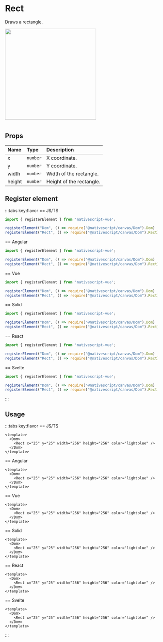 # Rect

Draws a rectangle.

<img height="300px" width="300px" style="margin-bottom: 12px;" src="/img/rect.webp"/>

## Props

| Name   | Type     | Description              |
| :----- | :------- | :----------------------- |
| x      | `number` | X coordinate.            |
| y      | `number` | Y coordinate.            |
| width  | `number` | Width of the rectangle.  |
| height | `number` | Height of the rectangle. |



## Register element
:::tabs key:flavor
== JS/TS

```ts
import { registerElement } from 'nativescript-vue';

registerElement("Dom", () => require("@nativescript/canvas/Dom").Dom)
registerElement("Rect", () => require("@nativescript/canvas/Dom").Rect)
```

== Angular

```ts
import { registerElement } from 'nativescript-vue';

registerElement("Dom", () => require("@nativescript/canvas/Dom").Dom)
registerElement("Rect", () => require("@nativescript/canvas/Dom").Rect)
```

== Vue

```ts
import { registerElement } from 'nativescript-vue';

registerElement("Dom", () => require("@nativescript/canvas/Dom").Dom)
registerElement("Rect", () => require("@nativescript/canvas/Dom").Rect)
```

== Solid

```ts
import { registerElement } from 'nativescript-vue';

registerElement("Dom", () => require("@nativescript/canvas/Dom").Dom)
registerElement("Rect", () => require("@nativescript/canvas/Dom").Rect)
```

== React

```ts
import { registerElement } from 'nativescript-vue';

registerElement("Dom", () => require("@nativescript/canvas/Dom").Dom)
registerElement("Rect", () => require("@nativescript/canvas/Dom").Rect)
```

== Svelte

```ts
import { registerElement } from 'nativescript-vue';

registerElement("Dom", () => require("@nativescript/canvas/Dom").Dom)
registerElement("Rect", () => require("@nativescript/canvas/Dom").Rect)
```

:::

## Usage

:::tabs key:flavor
== JS/TS

```vue
<template>
  <Dom>
    <Rect x="25" y="25" width="256" height="256" color="lightblue" />
  </Dom>
</template>
```

== Angular

```vue
<template>
  <Dom>
    <Rect x="25" y="25" width="256" height="256" color="lightblue" />
  </Dom>
</template>
```

== Vue

```vue
<template>
  <Dom>
    <Rect x="25" y="25" width="256" height="256" color="lightblue" />
  </Dom>
</template>
```

== Solid

```vue
<template>
  <Dom>
    <Rect x="25" y="25" width="256" height="256" color="lightblue" />
  </Dom>
</template>
```

== React

```vue
<template>
  <Dom>
    <Rect x="25" y="25" width="256" height="256" color="lightblue" />
  </Dom>
</template>
```

== Svelte

```vue
<template>
  <Dom>
    <Rect x="25" y="25" width="256" height="256" color="lightblue" />
  </Dom>
</template>
```

:::
